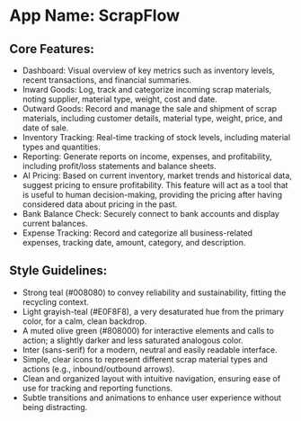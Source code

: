 # **App Name**: ScrapFlow

## Core Features:

- Dashboard: Visual overview of key metrics such as inventory levels, recent transactions, and financial summaries.
- Inward Goods: Log, track and categorize incoming scrap materials, noting supplier, material type, weight, cost and date.
- Outward Goods: Record and manage the sale and shipment of scrap materials, including customer details, material type, weight, price, and date of sale.
- Inventory Tracking: Real-time tracking of stock levels, including material types and quantities.
- Reporting: Generate reports on income, expenses, and profitability, including profit/loss statements and balance sheets.
- AI Pricing: Based on current inventory, market trends and historical data, suggest pricing to ensure profitability. This feature will act as a tool that is useful to human decision-making, providing the pricing after having considered data about pricing in the past.
- Bank Balance Check: Securely connect to bank accounts and display current balances.
- Expense Tracking: Record and categorize all business-related expenses, tracking date, amount, category, and description.

## Style Guidelines:

- Strong teal (#008080) to convey reliability and sustainability, fitting the recycling context.
- Light grayish-teal (#E0F8F8), a very desaturated hue from the primary color, for a calm, clean backdrop.
- A muted olive green (#808000) for interactive elements and calls to action; a slightly darker and less saturated analogous color.
- Inter (sans-serif) for a modern, neutral and easily readable interface.
- Simple, clear icons to represent different scrap material types and actions (e.g., inbound/outbound arrows).
- Clean and organized layout with intuitive navigation, ensuring ease of use for tracking and reporting functions.
- Subtle transitions and animations to enhance user experience without being distracting.